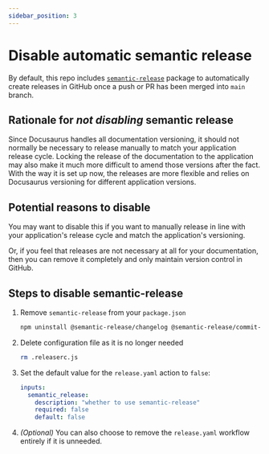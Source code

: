 ```yaml
---
sidebar_position: 3
---
```


# Disable automatic semantic release

By default, this repo includes [`semantic-release`](../../create/repo-structure.md)
package to automatically create releases in GitHub once a push or PR has been merged into `main` branch.

## Rationale for _not disabling_ semantic release

Since Docusaurus handles all documentation versioning, it should not normally be
necessary to release manually to match your application release cycle.
Locking the release of the documentation to the application may also make it
much more difficult to amend those versions after the fact.
With the way it is set up now, the releases are more flexible and relies on
Docusaurus versioning for different application versions.

## Potential reasons to disable

You may want to disable this if you want to manually release in line with your
application's release cycle and match the application's versioning.

Or, if you feel that releases are not necessary at all for your documentation,
then you can remove it completely and only maintain version control in GitHub.

## Steps to disable semantic-release

1. Remove `semantic-release` from your `package.json`

   ```bash
   npm uninstall @semantic-release/changelog @semantic-release/commit-analyzer @semantic-release/git @semantic-release/github @semantic-release/npm @semantic-release/release-notes-generator
   ```

2. Delete configuration file as it is no longer needed

   ```bash
   rm .releaserc.js
   ```

3. Set the default value for the `release.yaml` action to `false`:

   ```yaml
   inputs:
     semantic_release:
       description: "whether to use semantic-release"
       required: false
       default: false
   ```

4. _(Optional)_ You can also choose to remove the `release.yaml` workflow entirely if it is unneeded.
